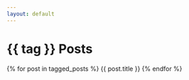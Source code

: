 ```yaml
---
layout: default
---
```


<h1>{{ tag }} Posts</h1>

{% for post in tagged_posts %}
{{ post.title }}
{% endfor %}
